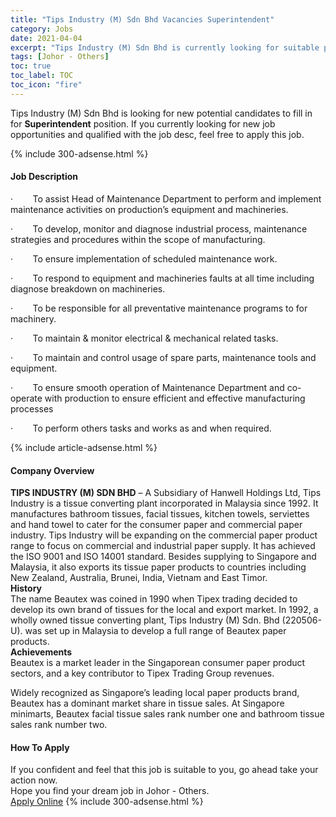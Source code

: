 ```yaml
---
title: "Tips Industry (M) Sdn Bhd Vacancies Superintendent" 
category: Jobs 
date: 2021-04-04 
excerpt: "Tips Industry (M) Sdn Bhd is currently looking for suitable person to fill in the Superintendent which based in Johor - Others" 
tags: [Johor - Others] 
toc: true 
toc_label: TOC 
toc_icon: "fire" 
--- 
```


<p>Tips Industry (M) Sdn Bhd is looking for new potential candidates to fill in for <b>Superintendent</b> position. If you currently looking for new job opportunities and qualified with the job desc, feel free to apply this job.
</p>{% include 300-adsense.html %} 
<div><div><h4>Job Description</h4></div><div><div><span><div><p><span>&#183;&#160;&#160;&#160;&#160;&#160;&#160;&#160;&#160;To assist Head of Maintenance Department to perform and implement maintenance activities on production&#8217;s equipment and machineries.</span></p><p><span>&#183;&#160;&#160;&#160;&#160;&#160;&#160;&#160;&#160;To develop, monitor and diagnose industrial process, maintenance strategies and procedures within the scope of manufacturing.</span></p><p><span>&#183;&#160;&#160;&#160;&#160;&#160;&#160;&#160;&#160;To ensure implementation of scheduled maintenance work.</span></p><p><span>&#183;&#160;&#160;&#160;&#160;&#160;&#160;&#160;&#160;To respond to equipment and machineries faults at all time including diagnose breakdown on machineries.</span></p><p><span>&#183;&#160;&#160;&#160;&#160;&#160;&#160;&#160;&#160;To be responsible for all preventative maintenance programs to for machinery.</span></p><p><span>&#183;&#160;&#160;&#160;&#160;&#160;&#160;&#160;&#160;To maintain &amp; monitor electrical &amp; mechanical related tasks.</span></p><p><span>&#183;&#160;&#160;&#160;&#160;&#160;&#160;&#160;&#160;To maintain and control usage of spare parts, maintenance tools and equipment.</span></p><p><span>&#183;&#160;&#160;&#160;&#160;&#160;&#160;&#160;&#160;To ensure smooth operation of Maintenance Department and co-operate with production to ensure efficient and effective manufacturing processes</span></p><p><span>&#183;&#160;&#160;&#160;&#160;&#160;&#160;&#160;&#160;To perform others tasks and works as and when required.</span></p></div></span></div></div></div> 
{% include article-adsense.html %} 
<div><div><h4>Company Overview</h4></div><div><div><span><div><div><strong>TIPS INDUSTRY (M) SDN BHD</strong> &#8211; A Subsidiary of&#160;Hanwell Holdings Ltd, Tips Industry is a tissue converting plant incorporated in Malaysia since 1992. It manufactures bathroom tissues, facial tissues, kitchen towels, serviettes and hand towel to cater for the consumer paper and commercial paper industry. Tips Industry will be expanding on the commercial paper product range to focus on commercial and industrial paper supply. It has achieved the ISO 9001 and ISO 14001 standard. Besides supplying to Singapore and Malaysia, it also exports its tissue paper products to countries including New Zealand, Australia, Brunei, India, Vietnam and East Timor.</div>
<div><strong>History</strong>
<div>The name Beautex was coined in 1990 when Tipex trading decided to develop its own brand of tissues for the local and export market. In 1992, a wholly owned tissue converting plant, Tips Industry (M) Sdn. Bhd (220506-U). was set up in Malaysia to develop a full range of Beautex paper products.</div>
</div>
<div><strong>Achievements</strong>
<div>Beautex is a market leader in the Singaporean consumer paper product sectors, and a key contributor to Tipex Trading Group revenues.</div>


Widely recognized as Singapore&#8217;s leading local paper products brand, Beautex has a dominant market share in tissue sales. At Singapore minimarts, Beautex facial tissue sales rank number one and bathroom tissue sales rank number two.</div></div></span></div></div></div> 
#### How To Apply 
If you confident and feel that this job is suitable to you, go ahead take your action now. <br/> 
Hope you find your dream job in Johor - Others. <br/> 
<a href="https://www.jobstreet.com.my/en/job/superintendent-4524975?jobId=jobstreet-my-job-4524975&" class="btn btn--info" target="_blank" rel="nofollow noopenner">Apply Online</a> 
{% include 300-adsense.html %} 